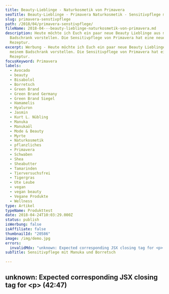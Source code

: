 ```yaml
---
title: Beauty-Lieblinge - Naturkosmetik von Primavera
seoTitle: Beauty-Lieblinge - Primavera Naturkosmetik - Sensitivpflege mit Borretsch
slug: primavera-senstivpflege
path: /2018/04/primavera-senstivpflege/
fileName: 2018-04---beauty-lieblinge-naturkosmetik-von-primavera.md
description: Heute möchte ich Euch ein paar neue Beauty Lieblinge aus meinem
  Badschrank vorstellen. Die Sensitivpflege von Primavera hat eine neue
  Rezeptur.
excerpt: Werbung - Heute möchte ich Euch ein paar neue Beauty Lieblinge aus
  meinem Badschrank vorstellen. Die Sensitivpflege von Primavera hat eine neue
  Rezeptur.
focusKeyword: Primavera
labels:
  - Avocado
  - beauty
  - Bisabolol
  - Borretsch
  - Green Brand
  - Green Brand Germany
  - Green Brand Siegel
  - Hamamelis
  - Hyaluron
  - Jasmin
  - Kurt L. Nübling
  - Manuka
  - Manukaöl
  - Mode & Beauty
  - Myrte
  - Naturkosmetik
  - pflanzliches
  - Primavera
  - Schwaben
  - Shea
  - Sheabutter
  - Tamarinden
  - Tierversuchsfrei
  - Tigergras
  - Ute Leube
  - vegan
  - vegan beauty
  - Vegane Produkte
  - Wellness
type: Artikel
typeName: Produkttest
date: 2018-04-24T10:03:29.000Z
status: publish
isWerbung: false
isAffiliate: false
thumbnailId: "20586"
image: /img/demo.jpg
errors:
  invalidMdx: "unknown: Expected corresponding JSX closing tag for <p> (42:47)"
subTitle: Sensitivpflege mit Manuka und Borretsch
  
---
```


## unknown: Expected corresponding JSX closing tag for &lt;p> (42:47)

<!--
_Werbung\*_

**Heute möchte ich Euch meine neuen Beauty Lieblinge vorstellen. Ich nutze sie
im Moment jeden Tag, worüber sich meine Haut sehr freut. Es handelt sich um den
Toner, die Reinigungsmilch sowie die Gesichtscreme und die Augencreme aus der
neuen Sensitiv-Serie von Primavera.**

Die Rezeptur der Pflegeserie wurde zum 1. März 2018 umgestellt. Die neue
Leitpflanze ist nun die, auch als Südseemyrthe bekannte, Manuka und nicht mehr
wie bisher Kamille. Durch Wasserdampfdestillation wird aus den Blättern und
Zeigen des Baumes ätherisches Öl hergestellt.

Bereits die Ureinwohner Neuseelands wussten um die heilende Kraft der Pflanze
und verwendeten sie bei kleineren Wunden oder zur Heilung von Entzündungen.
Manuka ist dafür bekannt, Reizungen zu lindern, die Schutzfunktion der Haut zu
verstärken und Stress und Nervosität entgegenzuwirken.

## Borretsch für die Haut

![Primavera](http://cardamonchai.com/wp-content/uploads/2018/04/26799815277_0c9650310c_z-400x300.jpg)

Die zweite Leitpflanze bleibt wie bisher Borretsch. Mir war das Kraut bisher nur
aus der Küche bekannt und ich bin freudig überrascht von der positiven Wirkung,
die es auf meinen Teint hat. Die Pflanze, die maßgeblich für den Geschmack in
der Frankfurter Grünen Sauce verantwortlich ist, pflegt also auch sensible Haut,
die zu Rötungen neigt.

Was mir an Primavera schon immer besonders gut gefällt: Es wird sehr transparent
gearbeitet. Findet man eine Information nicht auf der Verpackung oder auf der
Internetseite des Allgäuer Unternehmens mit Sitz in Oy-Mittelberg, kann man
jederzeit Fragen stellen.

Nachhaltigkeit steht im Zentrum des Firmeninteresses. So heißt es auf der
Homepage

<blockquote>"Im Kern unseres nachhaltigen Handelns steht für uns der Erhalt einer intakten Umwelt für zukünftige Generationen.

Aus diesem Grund und aus der Überzeugung, dass nur pure und unverfälschte
Pflanzen ihre Kraft entfalten, naturrein wirken und Wohlbefinden schenken
können, haben wir von Anfang an den persönlichen Kontakt zu unseren
Anbaupartnern in aller Welt gesucht, um Rohstoffe bester Qualität für unsere
Produkte zu erhalten.

Das gemeinsame Ziel, im Einklang mit der Natur zu säen und zu ernten, verbindet
uns seither und führte oftmals zu engen und freundschaftlichen Beziehungen zu
unseren Anbaupartnern. Fairness, Offenheit und Vertrauen sind dabei fester
Bestandteil unserer Unternehmensphilosophie."</blockquote>

## Green Brand Siegel für Primavera

![Primavera](http://cardamonchai.com/wp-content/uploads/2018/04/26799820897_ab12276b66_z-400x300.jpg)

Seit 2013 wurde Primavera für 2017/2018 bereits zum dritten Mal in Folge das
renommierte Green Brand Germany Siegel verliehen. Die international agierende
Green Brand Organisation bestätigte, dass Primavera seine Werte in puncto
Nachhaltigkeit und Ökologie im Vergleich zum Vorjahr um sechs Prozent verbessert
hat. Dazu beigetragen haben die erfolgreiche Energiebilanz sowie das Engagement
im Bereich der Bewusstseinsbildung.

Ein weiterer Punkt, der den Primavera-Gründern Kurt L. Nübling und Ute Leube
sehr am Herzen liegt, ist der faire Handel. Sie unterstützen verschiedene
soziale Projekte wie den Bhutan Youth Development Fund, der jungen Menschen in
Bhutan aus schwierigen Lebensbedingungen befreit.

Bei allen Produkten von Primavera handelt es sich um
[zertifizierte Naturkosmetik](/2018/03/vegane-kosmetik-und-naturkosmetik/). Sie
werden auf Basis hochwertiger Bio-Öle und Pflanzenessenzen hergestellt.
Naturreine Öle sind für Düfte und Wirksamkeit verantwortlich. Die Rohstoffe
stammen zu 90 Prozent aus biologischem Anbau. Die meisten Produkte sind vegan,
auf Tierversuche für Inhaltsstoffe und Produkte wird generell verzichtet. Alle
ätherischen Öle sind sortenrein. Sie werden nicht gestreckt.

## Milde Reinigungscreme Manuka Borretsch

![Primavera](http://cardamonchai.com/wp-content/uploads/2018/04/40957051404_752e15f3a7_z-400x300.jpg)

Die Reinigungscreme Manuka Borretsch nutze ich abends zum Abschminken. Sie
stellt so einige Produkte, die ich bisher verwendet habe, in den Schatten. Sie
trocknet nicht aus und kühlt schön. Was mir besonders gut gefällt: Ich trage sie
mit den Fingern auf und kann sie ganz einfach mit Wasser abwaschen. Für
hartnäckiges, wasserfestes Make-up brauche ich allerhöchstens mal einen
Waschlappen. Auf Abschminkpads oder zusätzliche Behandlungen mit
Make-up-Entferner oder Mizellenwasser kann ich komplett verzichten.

Neben Manuka- und Borretschöl enthält die Reinigungscreme Bio-Hamameliswasser,
Bio-Sheabutter und Bio-Calendulaextrakt. Hamamelis wirkt adstringierend und
verfeinernd, Calendula beruhigt die Haut und macht die widerstandsfähiger.
Manuka lindert Anspannungen, Sheabutter und Borretschöl regulieren den
Feuchtigkeitshaushalt.

## Sanft tonisierende Gesichtslotion Manuka Borretsch

![Primavera](http://cardamonchai.com/wp-content/uploads/2018/04/40776713135_2bf05e5392_z-400x533.jpg)

Die Lotion ist anders als andere Toner von gallertartiger Konsistenz. Enthalten
sind Manukaöl, Bio-Jasminwasser, Bio-Borretschsamenöl, Bio Aloe Vera Extrakt
sowie Bio-Tigergrasextrakt. Das Tigergrasextrakt soll Irritationen lindern, Aloe
Vera spendet zusätzliche Vitamine und Mineralstoffe.

Ich trage die Lotion nach der Reinigung als Vorbereitung auf die Gesichtscreme
auf. Sie fettet nicht und ich habe das Gefühl, dass die Feuchtigkeit gut
aufgenommen wird.

## Beruhigende Augencreme Manuka Borretsch

Mir gefällt sehr gut, dass die Augencreme schnell einzieht. Man kann sich schon
ein paar Minuten später [schminken](/2018/03/drama-baby-smokey-eyes-sante/),
ohne, das etwas verläuft. Besonders nach kurzen Nächten trage ich sie gerne auf,
sie beruhigt die Partie um die Augen schön.

Enthalten sind, neben den Inhaltsstoffen, die für ihren Namen verantwortlich
sind, auch noch Tamarindenextrakt, der die Abwehr aktivieren soll, sowie
Bisabolol aus der Rinde des brasilianischen Candeia-Baums, das Rötungen lindert
und [pflanzliches Hyaloron](/2016/07/lovely-day-botanicals-kosmetiktest/),
welches die Haut straffer und elastischer macht.

## Hautberuhigende Creme Manuka Borretsch

![Primavera](http://cardamonchai.com/wp-content/uploads/2018/04/41666594581_23311da70d_z-400x300.jpg)

Die Creme trage ich am liebsten direkt nach dem Sport und der Sauna auf, wenn
die Haut so richtig schön hungrig ist. Auch in ihr sind Bio-Tigergrasextrakt,
Tamarindenextrakt, Manukaöl und Bio-Borretschöl enthalten. Bio-Avocadoöl schützt
die Haut zusätzlich vor Feuchtigkeitsverlust und regt die Erneuerung der Zellen
an.

Alles in allem bin ich sehr zufrieden mit meinem Pflegeset von Primavera. Ich
wende es gerne an und ich habe das Gefühl, dass es mir sehr gut tut. Gut finde
ich auch, dass die Spender aus Glas sind. Je weniger
[Plastik](/2017/08/kenia-sagt-plastiktueten-nein-danke/), desto besser. Auf
Umverpackungen und Beipackzettel wird, wann immer es möglich ist,
verzichtet. Beim Druck werden Chemie-freie Druckplatten und Mineralöl-freie
Öko-Druckfarben eingesetzt.

Wer jetzt neugierig geworden ist, kann sich auf der
[Homepage](https://www.primaveralife.com/shop/gesichtspflege-sensitivpflege) von
Primavera weiter informieren.

- _Hinweis: Dieser Beitrag enthält Werbung. Der Inhalt und meine Meinung wurden
  dadurch nicht beeinflusst. Infos zum Thema Werbekennzeichnung in meinem Blog
  findet Ihr auf meiner [Transparenz-Seite](/werbung/). _

-->

  